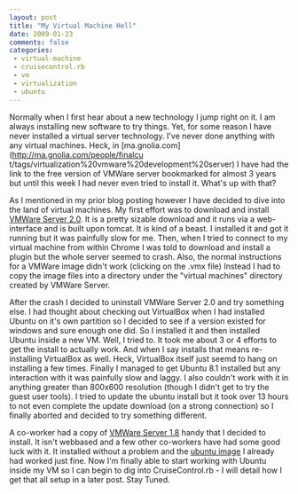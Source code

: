 ```yaml
---
layout: post
title: "My Virtual Machine Hell"
date: 2009-01-23
comments: false
categories:
 - virtual-machine
 - cruisecontrol.rb
 - vm
 - virtualization
 - ubuntu
---
```

Normally when I first hear about a new technology I jump right on it. I am
always installing new software to try things. Yet, for some reason I have
never installed a virtual server technology. I've never done anything with any
virtual machines. Heck, in [ma.gnolia.com](http://ma.gnolia.com/people/finalcu
t/tags/virtualization%20vmware%20development%20server) I have had the link to
the free version of VMWare server bookmarked for almost 3 years but until this
week I had never even tried to install it. What's up with that?  
  
As I mentioned in my prior blog posting however I have decided to dive into
the land of virtual machines. My first effort was to download and install
[VMWare Server 2.0](http://www.vmware.com/download/server/). It is a pretty
sizable download and it runs via a web-interface and is built upon tomcat. It
is kind of a beast. I installed it and got it running but it was painfully
slow for me. Then, when I tried to connect to my virtual machine from within
Chrome I was told to download and install a plugin but the whole server seemed
to crash. Also, the normal instructions for a VMWare image didn't work
(clicking on the .vmx file) Instead I had to copy the image files into a
directory under the "virtual machines" directory created by VMWare Server.  
  
After the crash I decided to uninstall VMWare Server 2.0 and try something
else. I had thought about checking out VirtualBox when I had installed Ubuntu
on it's own partition so I decided to see if a version existed for windows and
sure enough one did. So I installed it and then installed Ubuntu inside a new
VM. Well, I tried to. It took me about 3 or 4 efforts to get the install to
actually work. And when I say installs that means re-installing VirtualBox as
well. Heck, VirtualBox itself just seemd to hang on installing a few times.
Finally I managed to get Ubuntu 8.1 installed but any interaction with it was
painfully slow and laggy. I also couldn't work with it in anything greater
than 800x600 resolution (though I didn't get to try the guest user tools). I
tried to update the ubuntu install but it took over 13 hours to not even
complete the update download (on a strong connection) so I finally aborted and
decided to try something different.  
  
A co-worker had a copy of [VMWare Server
1.8](http://www.vmware.com/download/server/) handy that I decided to install.
It isn't webbased and a few other co-workers have had some good luck with it.
It installed without a problem and the [ubuntu
image](http://chrysaor.info/?page=ubuntu) I already had worked just fine. Now
I'm finally able to start working with Ubuntu inside my VM so I can begin to
dig into CruiseControl.rb - I will detail how I get that all setup in a later
post. Stay Tuned.

